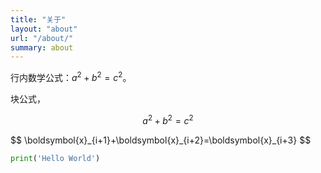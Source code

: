 ```yaml
---
title: "关于"
layout: "about"
url: "/about/"
summary: about
---
```


行内数学公式：$a^2 + b^2 = c^2$。

块公式，

$$a^2 + b^2 = c^2$$

<div>
$$
\boldsymbol{x}_{i+1}+\boldsymbol{x}_{i+2}=\boldsymbol{x}_{i+3}
$$
</div>

```python
print('Hello World')
```